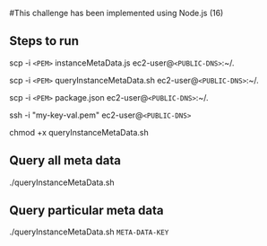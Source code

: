 #This challenge has been implemented using Node.js (16)

## Steps to run
scp -i `<PEM>` instanceMetaData.js ec2-user@`<PUBLIC-DNS>`:~/.

scp -i `<PEM>` queryInstanceMetaData.sh ec2-user@`<PUBLIC-DNS>`:~/.

scp -i `<PEM>` package.json ec2-user@`<PUBLIC-DNS>`:~/.

ssh -i "my-key-val.pem" ec2-user@`<PUBLIC-DNS>`

chmod +x queryInstanceMetaData.sh

## Query all meta data
./queryInstanceMetaData.sh

## Query particular meta data
./queryInstanceMetaData.sh `META-DATA-KEY`